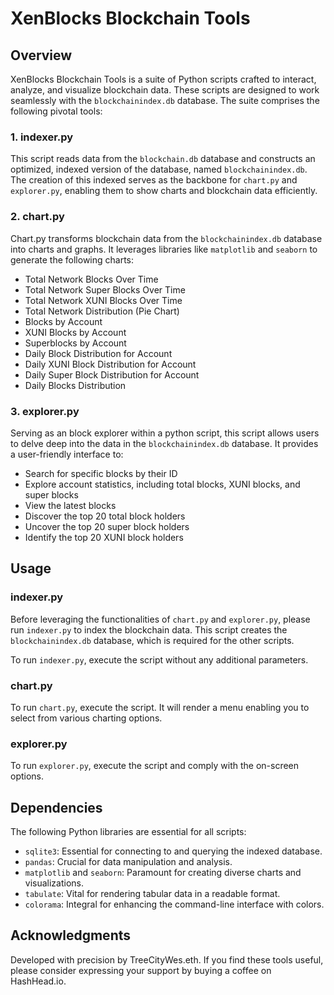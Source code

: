# XenBlocks Blockchain Tools

## Overview

XenBlocks Blockchain Tools is a suite of Python scripts crafted to interact, analyze, and visualize blockchain data. These scripts are designed to work seamlessly with the `blockchainindex.db` database. The suite comprises the following pivotal tools:

### 1. **indexer.py**
This script reads data from the `blockchain.db` database and constructs an optimized, indexed version of the database, named `blockchainindex.db`. The creation of this indexed serves as the backbone for `chart.py` and `explorer.py`, enabling them to show charts and blockchain data efficiently.

### 2. **chart.py**
Chart.py transforms blockchain data from the `blockchainindex.db` database into charts and graphs. It leverages libraries like `matplotlib` and `seaborn` to generate the following charts:
   - Total Network Blocks Over Time
   - Total Network Super Blocks Over Time
   - Total Network XUNI Blocks Over Time
   - Total Network Distribution (Pie Chart)
   - Blocks by Account
   - XUNI Blocks by Account
   - Superblocks by Account
   - Daily Block Distribution for Account
   - Daily XUNI Block Distribution for Account
   - Daily Super Block Distribution for Account
   - Daily Blocks Distribution

### 3. **explorer.py**
Serving as an block explorer within a python script, this script allows users to delve deep into the data in the `blockchainindex.db` database. It provides a user-friendly interface to:
   - Search for specific blocks by their ID
   - Explore account statistics, including total blocks, XUNI blocks, and super blocks
   - View the latest blocks
   - Discover the top 20 total block holders
   - Uncover the top 20 super block holders
   - Identify the top 20 XUNI block holders

## Usage

### indexer.py
Before leveraging the functionalities of `chart.py` and `explorer.py`, please run `indexer.py` to index the blockchain data. This script creates the `blockchainindex.db` database, which is required for the other scripts.

To run `indexer.py`, execute the script without any additional parameters.

### chart.py
To run `chart.py`, execute the script. It will render a menu enabling you to select from various charting options.

### explorer.py
To run `explorer.py`, execute the script and comply with the on-screen options. 

## Dependencies

The following Python libraries are essential for all scripts:
- `sqlite3`: Essential for connecting to and querying the indexed database.
- `pandas`: Crucial for data manipulation and analysis.
- `matplotlib` and `seaborn`: Paramount for creating diverse charts and visualizations.
- `tabulate`: Vital for rendering tabular data in a readable format.
- `colorama`: Integral for enhancing the command-line interface with colors.

## Acknowledgments

Developed with precision by TreeCityWes.eth. If you find these tools useful, please consider expressing your support by buying a coffee on HashHead.io.
